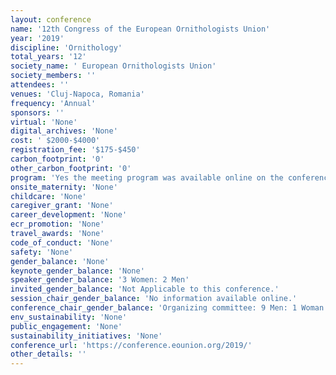```yaml
---
layout: conference 
name: '12th Congress of the European Ornithologists Union'
year: '2019'
discipline: 'Ornithology'
total_years: '12'
society_name: ' European Ornithologists Union'
society_members: ''
attendees: ''
venues: 'Cluj-Napoca, Romania'
frequency: 'Annual'
sponsors: ''
virtual: 'None'
digital_archives: 'None'
cost: ' $2000-$4000'
registration_fee: '$175-$450'
carbon_footprint: '0'
other_carbon_footprint: '0'
program: 'Yes the meeting program was available online on the conference website.'
onsite_maternity: 'None'
childcare: 'None'
caregiver_grant: 'None'
career_development: 'None'
ecr_promotion: 'None'
travel_awards: 'None'
code_of_conduct: 'None'
safety: 'None'
gender_balance: 'None'
keynote_gender_balance: 'None'
speaker_gender_balance: '3 Women: 2 Men'
invited_gender_balance: 'Not Applicable to this conference.'
session_chair_gender_balance: 'No information available online.'
conference_chair_gender_balance: 'Organizing committee: 9 Men: 1 Woman Local Organizing Committee: 7 Men: 3 Women, Scientific Committe: 8 Mne: 2 Women'
env_sustainability: 'None'
public_engagement: 'None'
sustainability_initiatives: 'None'
conference_url: 'https://conference.eounion.org/2019/'
other_details: ''
---
```

